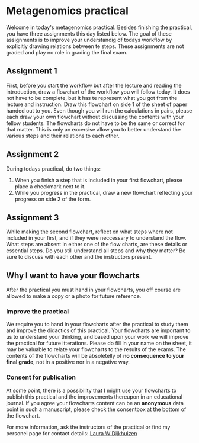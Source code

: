 # Metagenomics practical
Welcome in today's metagenomics practical. Besides finishing the practical, you have three assignments this day listed below. The goal of these assignments is to improve your understandig of todays workflow by explicitly drawing relations between te steps. These assignments are not graded and play no role in grading the final exam.

## Assignment 1
First, before you start the workflow but after the lecture and reading the introduction, draw a flowchart of the workflow you will follow today. It does not have to be complete, but it has te represent what you got from the lecture and instruction. Draw this flowchart on side 1 of the sheet of paper handed out to you. Even though you will run the calculations in pairs, please each draw your own flowchart without discussing the contents with your fellow students. The flowcharts do not have to be the same or correct for that matter. This is only an excersise allow you to better understand the various steps and their relations to each other.

## Assignment 2
During todays practical, do two things:
1. When you finish a step that is included in your first flowchart, please place a checkmark next to it.
2. While you progress in the practical, draw a new flowchart reflecting your progress on side 2 of the form. 

## Assignment 3
While making the second flowchart, reflect on what steps where not included in your first, and if they were neccessary to understand the flow. What steps are absent in either one of the flow charts, are these details or essential steps. Do you still understand all steps and why they matter? Be sure to discuss with each other and the instructors present. 

##  Why I want to have your flowcharts
After the practical you must hand in your flowcharts, you off course are allowed to make a copy or a photo for future reference.
### Improve the practical
We require you to hand in your flowcharts after the practical to study them and improve the didactics of this practical. Your flowcharts are important to us to understand your thinking, and based upon your work we will improve the practical for future itterations. Please do fill in your name on the sheet, it may be valuable to relate your flowcharts to the results of the exams. The contents of the flowcharts will be absoletelly of **no consequence to your final grade**, not in a positive nor in a negative way.

### Consent for publication
At some point, there is a possibility that I might use your flowcharts to publish this practical and the improvements thereupon in an educational journal. If you agree your flowcharts content can be an **anonymous** data point in such a manuscript, please check the consentbox at the bottom of the flowchart.

For more information, ask the instructors of the practical or find my personel page for contact details: [Laura W Dijkhuizen](https://www.uu.nl/medewerkers/LWDijkhuizen)
